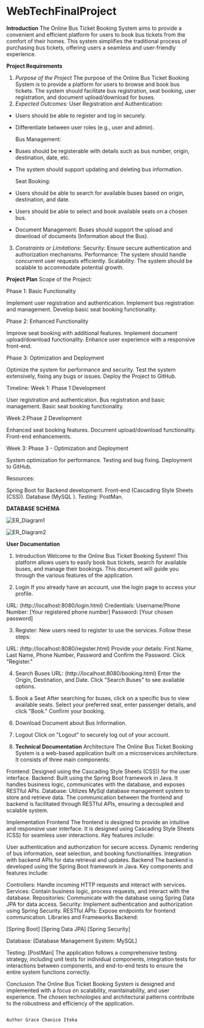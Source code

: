 # WebTechFinalProject
**Introduction**
The Online Bus Ticket Booking System aims to provide a convenient and efficient platform for users to book bus tickets from the comfort of their homes. This system simplifies the traditional process of purchasing bus tickets, offering users a seamless and user-friendly experience.

 **Project Requirements**
 1. _Purpose of the Project_
 The purpose of the Online Bus Ticket Booking System is to provide a platform for users to browse and book bus tickets. The system should facilitate bus registration, seat booking, user registration, and document upload/download for buses.
2. _Expected Outcomes:_
   User Registration and Authentication:
- Users should be able to register and log in securely.
- Differentiate between user roles (e.g., user and admin).
  
  Bus Management:
- Buses should be registerable with details such as bus number, origin, destination, date, etc.
- The system should support updating and deleting bus information.
  
  Seat Booking:
- Users should be able to search for available buses based on origin, destination, and date.
- Users should be able to select and book available seats on a chosen bus.
  
- Document Management:
Buses should support the upload and download of documents (Information about the Bus).

3. _Constraints or Limitations:_
Security: Ensure secure authentication and authorization mechanisms.
Performance: The system should handle concurrent user requests efficiently.
Scalability: The system should be scalable to accommodate potential growth.

**Project Plan**
Scope of the Project:

Phase 1: Basic Functionality

Implement user registration and authentication.
Implement bus registration and management.
Develop basic seat booking functionality.


Phase 2: Enhanced Functionality

Improve seat booking with additional features.
Implement document upload/download functionality.
Enhance user experience with a responsive front-end.

Phase 3: Optimization and Deployment

Optimize the system for performance and security.
Test the system extensively, fixing any bugs or issues.
Deploy the Project to GitHub.

Timeline:
Week 1: Phase 1 Development


User registration and authentication.
Bus registration and basic management.
Basic seat booking functionality.

Week 2:Phase 2 Development

Enhanced seat booking features.
Document upload/download functionality.
Front-end enhancements.

Week 3: Phase 3 - Optimization and Deployment


System optimization for performance.
Testing and bug fixing.
Deployment to GitHub.


Resources:


Spring Boot for Backend development.
Front-end (Cascading Style Sheets (CSS)).
Database (MySQL ).
Testing: PostMan. 



**DATABASE SCHEMA**

![ER_Diagram1](https://github.com/Iteka006/WebTechFinalProject/assets/85046852/2763c31a-6354-44cc-8fad-41d056ccbc1f)

![ER_Diagram2](https://github.com/Iteka006/WebTechFinalProject/assets/85046852/999686e2-c698-4ab3-bf69-699f082cc78b)


 **User Documentation**
   
   1. Introduction <a name="introduction"></a>
Welcome to the Online Bus Ticket Booking System! This platform allows users to easily book bus tickets, search for available buses, and manage their bookings. This document will guide you through the various features of the application.

2. Login <a name="login"></a>
If you already have an account, use the login page to access your profile.

URL: (http://localhost:8080/login.html)
Credentials:
Username/Phone Number: [Your registered phone number]
Password: [Your chosen password]

3. Register: <a name="register"></a>
New users need to register to use the services. Follow these steps:

URL: (http://localhost:8080/register.html)
Provide your details: First Name, Last Name, Phone Number, Password and Confirm the Password. 
Click "Register."

4. Search Buses <a name="search-buses"></a>
URL: (http://localhost:8080/booking.html)
Enter the Origin, Destination, and Date.
Click "Search Buses" to see available options.

5. Book a Seat <a name="book-a-seat"></a>
After searching for buses, click on a specific bus to view available seats.
Select your preferred seat, enter passenger details, and click "Book."
Confirm your booking.

6. Download Document about Bus Information. 

7.  Logout <a name="logout"></a>
Click on "Logout" to securely log out of your account.


6. **Technical Documentation**
   Architecture
The Online Bus Ticket Booking System is a web-based application built on a microservices architecture. It consists of three main components:

Frontend: Designed using the Cascading Style Sheets (CSS)) for the user interface.
Backend: Built using the Spring Boot framework in Java. It handles business logic, communicates with the database, and exposes RESTful APIs.
Database: Utilizes  MySql  database management system to store and retrieve data.
The communication between the frontend and backend is facilitated through RESTful APIs, ensuring a decoupled and scalable system.

Implementation
Frontend
The frontend is designed to provide an intuitive and responsive user interface. It is designed using Cascading Style Sheets (CSS) for seamless user interactions. Key features include:

User authentication and authorization for secure access.
Dynamic rendering of bus information, seat selection, and booking functionalities.
Integration with backend APIs for data retrieval and updates.
Backend
The backend is developed using the Spring Boot framework in Java. Key components and features include:

Controllers: Handle incoming HTTP requests and interact with services.
Services: Contain business logic, process requests, and interact with the database.
Repositories: Communicate with the database using Spring Data JPA for data access.
Security: Implement authentication and authorization using Spring Security.
RESTful APIs: Expose endpoints for frontend communication.
Libraries and Frameworks
Backend:

[Spring Boot]
[Spring Data JPA]
[Spring Security]

Database: [Database Management System: MySQL]


Testing: [PostMan]
The application follows a comprehensive testing strategy, including unit tests for individual components, integration tests for interactions between components, and end-to-end tests to ensure the entire system functions correctly.


Conclusion
The Online Bus Ticket Booking System is designed and implemented with a focus on scalability, maintainability, and user experience. The chosen technologies and architectural patterns contribute to the robustness and efficiency of the application.

                                                                                                                                                    Author Grace Chanice Iteka 
